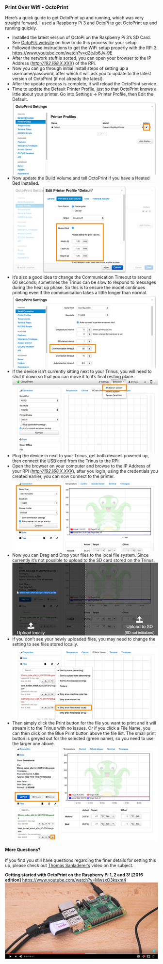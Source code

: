 
### Print Over Wifi - OctoPrint
Here’s a quick guide to get OctoPrint up and running, which was very straight forward. I used a Raspberry Pi 3 and OctoPi to get OctoPrint up and running quickly. 

* Installed the latest version of OctoPi on the Raspberry Pi 3’s SD Card. See [OctoPi’s website](https://octopi.octoprint.org/) on how to do this process for your setup.
* Followed these instructions to get the WiFi setup properly with the RPi 3: <https://www.youtube.com/watch?v=dZeJb6Jv-9E>
* After the network stuff is sorted, you can open your browser to the IP Address (*http://192.168.X.XXX*) of the RPi.
* Now you can go through initial install steps of setting up a username/password, after which it will ask you to update to the latest version of OctoPrint (if not already the latest).
* After the update process is complete, it will reload the OctoPrint service.
* Time to update the Default Printer Profile, just so that OctoPrint knows a little about your printer. Go into Settings -> Printer Profile, then Edit the Default. ![OctoPrint - printer profile edit](chapter-08-advanced-procedures/octoprint/img/octoprint-settings-printer-profiles-edit.png)
* Now update the Build Volume and tell OctoPrint if you have a Heated Bed installed. ![OctoPrint - printer profile volume](chapter-08-advanced-procedures/octoprint/img/octoprint-settings-printer-profile-edit-volume.png)
* It’s also a good idea to change the Communication Timeout to around 60 seconds; sometimes the Trinus can be slow to respond to messages during the heat up phase. So this is to ensure the model continues printing even if the communication takes a little longer than normal. ![OctoPrint - serial timeout](chapter-08-advanced-procedures/octoprint/img/octoprint-settings-serial-con-timeout.png)
* If the device isn’t currently sitting next to your Trinus, you will need to shut it down so that you can move it to it’s final resting place. ![OctoPrint - system shutdown](chapter-08-advanced-procedures/octoprint/img/octoprint-system-list-shutdown.png)
* Plug the device in next to your Trinus, get both devices powered up, then connect the USB cord from the Trinus to the RPi.
* Open the browser on your computer and browse to the IP Address of your RPi (*http://192.168.X.XXX*), after you login, using the credentials you created earlier, you can now connect to the printer. ![OctoPrint - not connected](chapter-08-advanced-procedures/octoprint/img/octoprint-main-not-connected.png)
* Now you can Drag and Drop your files to the local file system. Since currently it’s not possible to upload to the SD card stored on the Trinus. ![OctoPrint - upload locally](chapter-08-advanced-procedures/octoprint/img/octoprint-upload-file-locally.png)
* If you don’t see your newly uploaded files, you may need to change the setting to see files stored locally. ![OctoPrint - view local contents](chapter-08-advanced-procedures/octoprint/img/octoprint-main-file-list-settings-local.png)
* Then simply click the Print button for the file you want to print and it will stream it to the Trinus with no issues. Or if you click a File Name, you can then click on the Blue Print button above the file list. The small print button is greyed out for the selected (green name), so you need to use the larger one above. ![OctoPrint - print selected file](chapter-08-advanced-procedures/octoprint/img/octoprint-main-file-selected-print.png)


#### More Questions?
If you find you still have questions regarding the finer details for setting this up, please check out [Thomas Sanladerer’s](https://www.youtube.com/channel/UCb8Rde3uRL1ohROUVg46h1A) video on the subject. 

**Getting started with OctoPrint on the Raspberry Pi 1, 2 and 3! [2016 edition]**
[https://www.youtube.com/watch?v=MwsxO3ksxm4 ![OctoPrint - getting started video](chapter-08-advanced-procedures/octoprint/img/video-getting-started-with-octoprint.png)](https://www.youtube.com/watch?v=MwsxO3ksxm4)
